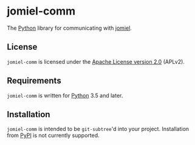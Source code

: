 # jomiel-comm

The [Python][1] library for communicating with [jomiel][2].

## License

`jomiel-comm` is licensed under the [Apache License version 2.0][3]
(APLv2).

## Requirements

`jomiel-comm` is written for [Python][1] 3.5 and later.

## Installation

`jomiel-comm` is intended to be `git-subtree`'d into your project.
Installation from [PyPI][4] is not currently supported.

[1]: https://www.python.org/about/gettingstarted/
[2]: https://github.com/guendto/jomiel/
[3]: https://tldrlegal.com/license/apache-license-2.0-(apache-2.0)
[4]: https://pypi.org
